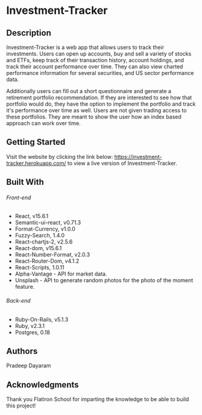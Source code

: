 # Investment-Tracker

## Description
Investment-Tracker is a web app that allows users to track their investments. Users can open up accounts, buy and sell a variety of stocks and ETFs, keep track of their transaction history, account holdings, and track their account performance over time. They can also view charted performance information for several securities, and US sector performance data.

Additionally users can fill out a short questionnaire and generate a retirement portfolio recommendation. If they are interested to see how that portfolio would do, they have the option to implement the portfolio and track it's performance over time as well. Users are not given trading access to these portfolios. They are meant to show the user how an index based approach can work over time.

## Getting Started

Visit the website by clicking the link below:  https://investment-tracker.herokuapp.com/ to view a live version of Investment-Tracker.

## Built With

###### Front-end
* React, v15.6.1
* Semantic-ui-react, v0.71.3
* Format-Currency, v1.0.0
* Fuzzy-Search, 1.4.0
* React-chartjs-2, v2.5.6
* React-dom, v15.6.1
* React-Number-Format, v2.0.3
* React-Router-Dom, v4.1.2
* React-Scripts, 1.0.11
* Alpha-Vantage - API for market data.
* Unsplash - API to generate random photos for the photo of the moment feature.

###### Back-end
* Ruby-On-Rails, v5.1.3
* Ruby, v2.3.1
* Postgres, 0.18

## Authors

Pradeep Dayaram

## Acknowledgments

Thank you Flatiron School for imparting the knowledge to be able to build this project!
